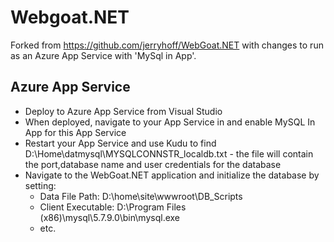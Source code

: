 # Webgoat.NET

Forked from https://github.com/jerryhoff/WebGoat.NET with changes to run as an Azure App Service with 'MySql in App'.

## Azure App Service

- Deploy to Azure App Service from Visual Studio
- When deployed, navigate to your App Service in and enable MySQL In App for this App Service
- Restart your App Service and use Kudu to find D:\Home\datmysql\MYSQLCONNSTR_localdb.txt - the file will contain the port,database name and user credentials for the database
- Navigate to the WebGoat.NET application and initialize the database by setting:
    - Data File Path: D:\home\site\wwwroot\DB_Scripts
    - Client Executable: D:\Program Files (x86)\mysql\5.7.9.0\bin\mysql.exe
    - etc.
